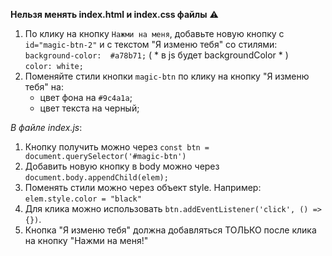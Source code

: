 **Нельзя менять index.html и index.css файлы** :warning: 

1) По клику на кнопку `Нажми на меня`, добавьте новую кнопку с `id="magic-btn-2"` и с текстом "Я изменю тебя" со стилями:  
   `background-color:  #a78b71;`  ( * в js будет backgroundСolor * )  
   `color: white;`  
2) Поменяйте стили кнопки `magic-btn` по клику на кнопку "Я изменю тебя" на:
   - цвет фона на `#9c4a1a`;
   - цвет текста на черный;

    
*В файле index.js*: 
1) Кнопку получить можно через ```const btn = document.querySelector('#magic-btn')```
2) Добавить новую кнопку в body можно через `document.body.appendChild(elem);`
3) Поменять стили можно через объект style. Например: ```elem.style.color = "black"```
4) Для клика можно использовать ```btn.addEventListener('click', () => {})```.
5) Кнопка "Я изменю тебя" должна добавляться ТОЛЬКО после клика на кнопку "Нажми на меня!"
